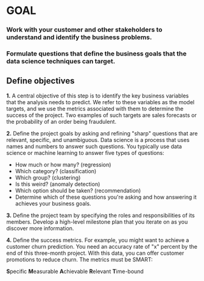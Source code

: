 # GOAL

### Work with your customer and other stakeholders to understand and identify the business problems. 

### Formulate questions that define the business goals that the data science techniques can target.

## Define objectives

**1.** A central objective of this step is to identify the key business variables that the analysis needs to predict. We refer to these variables as the model targets, and we use the metrics associated with them to determine the success of the project. Two examples of such targets are sales forecasts or the probability of an order being fraudulent.

**2.** Define the project goals by asking and refining "sharp" questions that are relevant, specific, and unambiguous. Data science is a process that uses names and numbers to answer such questions. You typically use data science or machine learning to answer five types of questions:

- How much or how many? (regression)
- Which category? (classification)
- Which group? (clustering)
- Is this weird? (anomaly detection)
- Which option should be taken? (recommendation)
- Determine which of these questions you're asking and how answering it achieves your business goals.

**3.** Define the project team by specifying the roles and responsibilities of its members. Develop a high-level milestone plan that you iterate on as you discover more information.

**4.** Define the success metrics. For example, you might want to achieve a customer churn prediction. You need an accuracy rate of "x" percent by the end of this three-month project. With this data, you can offer customer promotions to reduce churn. The metrics must be SMART:

**S**pecific
**M**easurable
**A**chievable
**R**elevant
**T**ime-bound